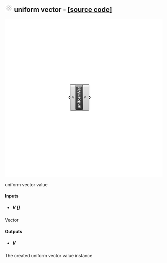## ![](../../images/icons/uniform_vector.png) uniform vector - [[source code]](https://github.com/Eddy3D-Dev/Eddy3D/tree/dev/uniform%20vector.cs)

![](../../images/components/uniform_vector.png)

uniform vector value

#### Inputs
* ##### V []
Vector

#### Outputs
* ##### V
The created uniform vector value instance